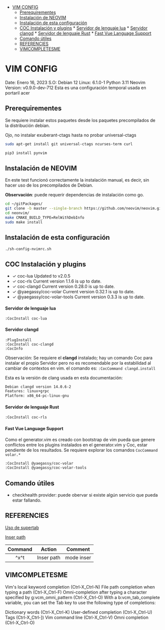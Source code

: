 <!-- vim-markdown-toc Marked -->

* [VIM CONFIG](#vim-config)
    * [Prerequirementes](#prerequirementes)
    * [Instalación de NEOVIM](#instalación-de-neovim)
    * [Instalación de esta configuración](#instalación-de-esta-configuración)
    * [COC Instalación y plugins](#coc-instalación-y-plugins)
            * [Servidor de lenguaje lua](#servidor-de-lenguaje-lua)
            * [Servidor clangd](#servidor-clangd)
            * [Servidor de lenguaje Rust](#servidor-de-lenguaje-rust)
            * [Fast Vue Language Support](#fast-vue-language-support)
    * [Comando útiles](#comando-útiles)
    * [REFERENCIES](#referencies)
    * [VIMCOMPLETESME](#vimcompletesme)

<!-- vim-markdown-toc -->

# VIM CONFIG

Date: Enero 16, 2023
S.O: Debian 12
Linux: 6.1.0-1
Python 3.11
Neovim Version: v0.9.0-dev-712
Esta es una configuración temporal usada en portaril acer

## Prerequirementes

Se requiere instalar estos paquetes desde los paquetes precompilados
de la distribución debian.

Ojo, no instalar exuberant-ctags hasta no probar universal-ctags
```sh
sudo apt-get install git universal-ctags ncurses-term curl
```

```bash
pip3 install pynvim
```

## Instalación de NEOVIM

En este test funcionó correctamente la instalación manual, es decir, sin
hacer uso de los precompilados de Debian.

**Observación**: puede requerir dependencias de instalación como go.

```bash
cd ~/gitPackages/
git clone -b master --single-branch https://github.com/neovim/neovim.git
cd neonvim/
make CMAKE_BUILD_TYPE=RelWithDebInfo
sudo make install
```

## Instalación de esta configuración

```sh
./sh-config-nvimrc.sh
```

## COC Instalación y plugins

- ✓ coc-lua Updated to v2.0.5
- ✓ coc-rls Current version 1.1.6 is up to date.
- ✓ coc-clangd Current version 0.28.0 is up to date.
- ✓ @yaegassy/coc-volar Current version 0.32.1 is up to date.
- ✓ @yaegassy/coc-volar-tools Current version 0.3.3 is up to date.

#### Servidor de lenguaje lua

```vim
:CocInstall coc-lua
```

#### Servidor clangd

```vim
:PlugInstall
:CocInstall coc-clangd
:CocInfo
```
Observación: Se requiere el **clangd** instalado; hay un comando Coc para instalar el propio Servidor
pero no es recomendable por la estabilidad al cambiar de contextos en vim. el comando es: `:CocCommand clangd.install `

Esta es la versión de clang usada en esta documentación:

```bash
Debian clangd version 14.0.6-2
Features: linux+grpc
Platform: x86_64-pc-linux-gnu
```

#### Servidor de lenguaje Rust

```bash
:CocInstall coc-rls
```

#### Fast Vue Language Support

Como el generator.vim es creado con bootstrap de vim pueda que genere conflictos
entre los plugins instalados en el generator.vim y Coc, estar pendiente de los resultados.
Se requiere explorar los comandos `CocCommand volar.*`

```bash
:CocInstall @yaegassy/coc-volar
:CocInstall @yaegassy/coc-volar-tools
```

## Comando útiles

* checkhealth provider: puede obervar si existe algún servicio que pueda estar fallando.

## REFERENCIES

[Uso de supertab](https://atareao.es/tutorial/vim/snippets-en-vim/)

[Inser path](https://codeyarns.com/tech/2016-10-06-how-to-autocomplete-path-in-vim-insert-mode.html)

|Command|Action|Comment|
|:-------------:|:-------------:|:-----:|
|^x^t|Inser path|mode inser|

## VIMCOMPLETESME

Vim's local keyword completion (Ctrl-X_Ctrl-N)
File path completion when typing a path (Ctrl-X_Ctrl-F)
Omni-completion after typing a character specified by g:vcm_omni_pattern (Ctrl-X_Ctrl-O)
With a b:vcm_tab_complete variable, you can set the Tab key to use the following type of completions:

Dictionary words (Ctrl-X_Ctrl-K)
User-defined completion (Ctrl-X_Ctrl-U)
Tags (Ctrl-X_Ctrl-])
Vim command line (Ctrl-X_Ctrl-V)
Omni completion (Ctrl-X_Ctrl-O)
